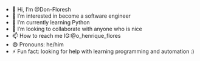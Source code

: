 - 👋 Hi, I’m @Don-Floresh
- 👀 I’m interested in become a software engineer
- 🌱 I’m currently learning Python
- 💞️ I’m looking to collaborate with anyone who is nice
- 📫 How to reach me IG:@o_henrique_flores
- 😄 Pronouns: he/him
- ⚡ Fun fact: looking for help with learning programming and automation
:) 
